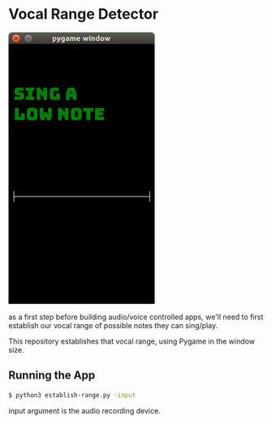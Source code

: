 # Vocal Range Detector

![Vocal Range Detector Screenshot](https://github.com/burningion/singy-bird/raw/master/vocal-range/assets/demo.gif)

as a first step before building audio/voice controlled apps, we'll need to first establish our vocal range of possible notes they can sing/play.

This repository establishes that vocal range, using Pygame in the window size.

## Running the App

```bash
$ python3 establish-range.py -input
```
input argument is the audio recording device.
